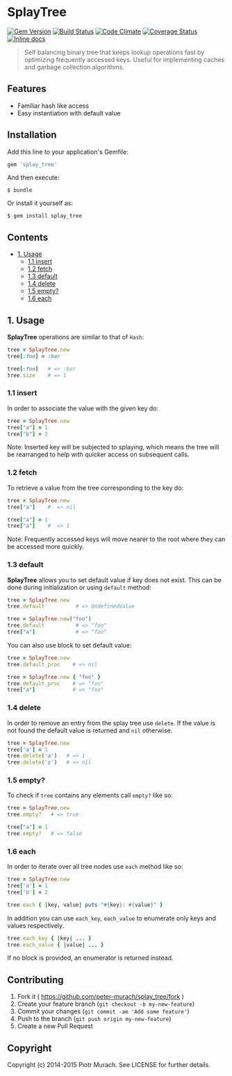 # SplayTree
[![Gem Version](https://badge.fury.io/rb/splay_tree.png)][gem]
[![Build Status](https://secure.travis-ci.org/peter-murach/splay_tree.png?branch=master)][travis]
[![Code Climate](https://codeclimate.com/github/peter-murach/splay_tree.png)][codeclimate]
[![Coverage Status](https://coveralls.io/repos/peter-murach/splay_tree/badge.png)][coverage]
[![Inline docs](http://inch-ci.org/github/peter-murach/splay_tree.png)][inchpages]

[gem]: http://badge.fury.io/rb/splay_tree
[travis]: http://travis-ci.org/peter-murach/splay_tree
[codeclimate]: https://codeclimate.com/github/peter-murach/splay_tree
[coverage]: https://coveralls.io/r/peter-murach/splay_tree
[inchpages]: http://inch-ci.org/github/peter-murach/splay_tree

> Self balancing binary tree that keeps lookup operations fast by optimizing frequently accessed keys. Useful for implementing caches and garbage collection algorithms.

## Features

* Familiar hash like access
* Easy instantiation with default value

## Installation

Add this line to your application's Gemfile:

```ruby
gem 'splay_tree'
```

And then execute:

    $ bundle

Or install it yourself as:

    $ gem install splay_tree

## Contents

* [1. Usage](#1-usage)
  * [1.1 insert](#11-insert)
  * [1.2 fetch](#12-fetch)
  * [1.3 default](#13-default)
  * [1.4 delete](#14-delete)
  * [1.5 empty?](#15-empty)
  * [1.6 each](#16-each)

## 1. Usage

**SplayTree** operations are similar to that of `Hash`:

```ruby
tree = SplayTree.new
tree[:foo] = :bar

tree[:foo]   # => :bar
tree.size    # => 1
```

### 1.1 insert

In order to associate the value with the given key do:

```ruby
tree = SplayTree.new
tree["a"] = 1
tree["b"] = 2
```

Note: Inserted key will be subjected to splaying, which means the tree will be rearranged to help with quicker access on subsequent calls.

### 1.2 fetch

To retrieve a value from the tree corresponding to the key do:

```ruby
tree = SplayTree.new
tree["a"]    #  => nil

tree["a"] = 1
tree["a"]    #  => 1
```

Note: Frequently accessed keys will move nearer to the root where they can be accessed more quickly.

### 1.3 default

**SplayTree** allows you to set default value if key does not exist. This can be done during initialization or using `default` method:

```ruby
tree = SplayTree.new
tree.default          # => UndefinedValue

tree = SplayTree.new("foo")
tree.default          # => "foo"
tree["a"]             # => "foo"
```

You can also use block to set default value:

```ruby
tree = SplayTree.new
tree.default_proc    # => nil

tree = SplayTree.new { "foo" }
tree.default_proc    # => "foo"
tree["a"]            # => "foo"
```

### 1.4 delete

In order to remove an entry from the splay tree use `delete`. If the value is not found the default value is returned and `nil` otherwise.

```ruby
tree = SplayTree.new
tree['a'] = 1
tree.delete('a')   # => 1
tree.delete('z')   # => nil
```

### 1.5 empty?

To check if `tree` contains any elements call `empty?` like so:

```ruby
tree = SplayTree.new
tree.empty?   # => true

tree["a"] = 1
tree.empty?   # => false
```

### 1.6 each

In order to iterate over all tree nodes use `each` method like so:

```ruby
tree = SplayTree.new
tree['a'] = 1
tree['b'] = 2

tree.each { |key, value| puts "#{key}: #{value}" }
```

In addition you can use `each_key`, `each_value` to enumerate only keys and values respectively.

```ruby
tree.each_key { |key| ... }
tree.each_value { |value| ... }
```

If no block is provided, an enumerator is returned instead.

## Contributing

1. Fork it ( https://github.com/peter-murach/splay_tree/fork )
2. Create your feature branch (`git checkout -b my-new-feature`)
3. Commit your changes (`git commit -am 'Add some feature'`)
4. Push to the branch (`git push origin my-new-feature`)
5. Create a new Pull Request

## Copyright

Copyright (c) 2014-2015 Piotr Murach. See LICENSE for further details.
